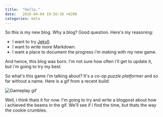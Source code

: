 ```yaml
---
title:  "hello."
date:   2016-04-04 19:56:36 +0200
categories: meta
---
```


So this is my new blog. Why a blog? Good question. Here's my reasoning:  
<!--more-->

* I want to try [Jekyll](https://jekyllrb.com).
* I want to write more Markdown.
* I want a place to document the progress i'm making with my new game.

And hence, this blog was born. I'm not sure how often i'll get to update it, but i'm going to try my best.

So what's this game i'm talking about? It's a *co-op puzzle platformer* and so far without a name.
Here is a gif from a recent build:  

![Gameplay gif](https://giant.gfycat.com/ClassicBossyEquestrian.gif)

Well, i think thats it for now. I'm going to try and write a blogpost about how i achieved the beams in the gif.
We'll see if i find the time, but thats the way the cookie crumbles.

